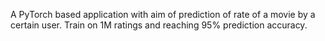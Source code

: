 A PyTorch based application with aim of prediction of rate of a movie by a certain user. Train on 1M ratings and reaching 95% prediction accuracy.
